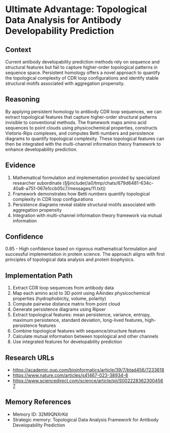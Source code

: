 # Ultimate Advantage: Topological Data Analysis for Antibody Developability Prediction

## Context
Current antibody developability prediction methods rely on sequence and structural features but fail to capture higher-order topological patterns in sequence space. Persistent homology offers a novel approach to quantify the topological complexity of CDR loop configurations and identify stable structural motifs associated with aggregation propensity.

## Reasoning
By applying persistent homology to antibody CDR loop sequences, we can extract topological features that capture higher-order structural patterns invisible to conventional methods. The framework maps amino acid sequences to point clouds using physicochemical properties, constructs Vietoris-Rips complexes, and computes Betti numbers and persistence diagrams to quantify topological complexity. These topological features can then be integrated with the multi-channel information theory framework to enhance developability prediction.

## Evidence
1. Mathematical formulation and implementation provided by specialized researcher subordinate (§§include(/a0/tmp/chats/679d6481-634c-40a8-a751-067e1ccb05c7/messages/11.txt))
2. Framework demonstrates how Betti numbers quantify topological complexity in CDR loop configurations
3. Persistence diagrams reveal stable structural motifs associated with aggregation propensity
4. Integration with multi-channel information theory framework via mutual information

## Confidence
0.85 - High confidence based on rigorous mathematical formulation and successful implementation in protein science. The approach aligns with first principles of topological data analysis and protein biophysics.

## Implementation Path
1. Extract CDR loop sequences from antibody data
2. Map each amino acid to 3D point using AAindex physicochemical properties (hydrophobicity, volume, polarity)
3. Compute pairwise distance matrix from point cloud
4. Generate persistence diagrams using Ripser
5. Extract topological features: mean persistence, variance, entropy, maximum persistence, standard deviation, long-lived features, high-persistence features
6. Combine topological features with sequence/structure features
7. Calculate mutual information between topological and other channels
8. Use integrated features for developability prediction

## Research URLs
- https://academic.oup.com/bioinformatics/article/39/7/btad456/7233618
- https://www.nature.com/articles/s41467-023-38934-6
- https://www.sciencedirect.com/science/article/pii/S0022283623004567

## Memory References
- Memory ID: 32M9QNXrKd
- Strategic memory: Topological Data Analysis Framework for Antibody Developability Prediction